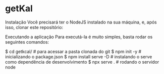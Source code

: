# getKal

Instalação
Você precisará ter o NodeJS instalado na sua máquina, e, após isso, clonar este repositório:

Executando a aplicação
Para executá-la é muito simples, basta rodar os seguintes comandos:

  $ cd getkcal/ # para acessar a pasta clonada do git
  $ npm init -y # inicializando o package.json
  $ npm install serve -D # instalando o serve como dependência de desenvolvimento
  $ npx serve . # rodando o servidor node
